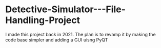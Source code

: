 # Detective-Simulator---File-Handling-Project
I made this project back in 2021. The plan is to revamp it by making the code base simpler and adding a GUI uisng PyQT
